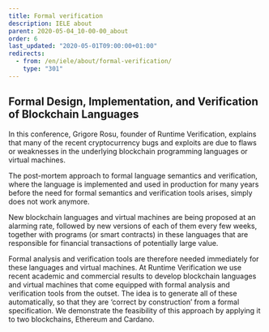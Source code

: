 ```yaml
---
title: Formal verification
description: IELE about
parent: 2020-05-04_10-00-00_about
order: 6
last_updated: "2020-05-01T09:00:00+01:00"
redirects:
  - from: /en/iele/about/formal-verification/
    type: "301"
---
```

## Formal Design, Implementation, and Verification of Blockchain Languages

<!-- embed youtube/ip9ihbMI07U -->

In this conference, Grigore Rosu, founder of Runtime Verification, explains that many of the recent cryptocurrency bugs and exploits are due to flaws or weaknesses in the underlying blockchain programming languages or virtual machines.

The post-mortem approach to formal language semantics and verification, where the language is implemented and used in production for many years before the need for formal semantics and verification tools arises, simply does not work anymore.

New blockchain languages and virtual machines are being proposed at an alarming rate, followed by new versions of each of them every few weeks, together with programs (or smart contracts) in these languages that are responsible for financial transactions of potentially large value.

Formal analysis and verification tools are therefore needed immediately for these languages and virtual machines. At Runtime Verification we use recent academic and commercial results to develop blockchain languages and virtual machines that come equipped with formal analysis and verification tools from the outset. The idea is to generate all of these automatically, so that they are ‘correct by construction’ from a formal specification. We demonstrate the feasibility of this approach by applying it to two blockchains, Ethereum and Cardano.
